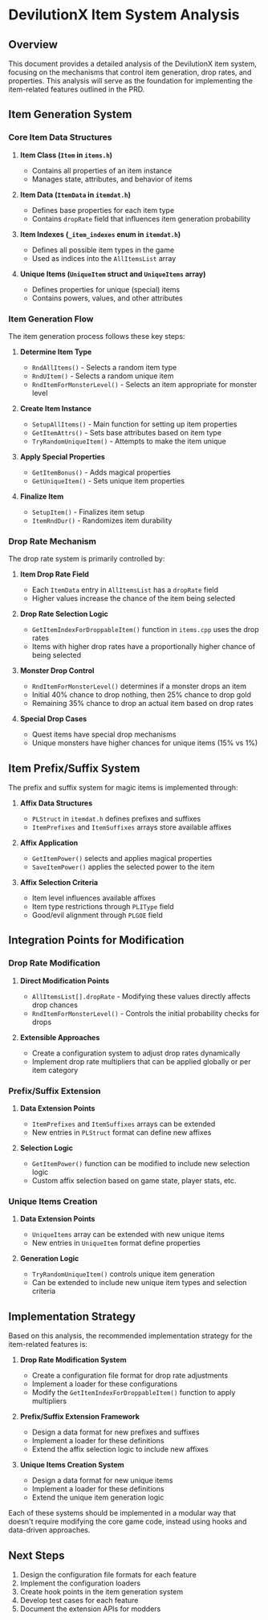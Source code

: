# DevilutionX Item System Analysis

## Overview

This document provides a detailed analysis of the DevilutionX item system, focusing on the mechanisms that control item generation, drop rates, and properties. This analysis will serve as the foundation for implementing the item-related features outlined in the PRD.

## Item Generation System

### Core Item Data Structures

1. **Item Class (`Item` in `items.h`)**
   - Contains all properties of an item instance
   - Manages state, attributes, and behavior of items

2. **Item Data (`ItemData` in `itemdat.h`)**
   - Defines base properties for each item type
   - Contains `dropRate` field that influences item generation probability

3. **Item Indexes (`_item_indexes` enum in `itemdat.h`)**
   - Defines all possible item types in the game
   - Used as indices into the `AllItemsList` array

4. **Unique Items (`UniqueItem` struct and `UniqueItems` array)**
   - Defines properties for unique (special) items
   - Contains powers, values, and other attributes

### Item Generation Flow

The item generation process follows these key steps:

1. **Determine Item Type**
   - `RndAllItems()` - Selects a random item type
   - `RndUItem()` - Selects a random unique item
   - `RndItemForMonsterLevel()` - Selects an item appropriate for monster level

2. **Create Item Instance**
   - `SetupAllItems()` - Main function for setting up item properties
   - `GetItemAttrs()` - Sets base attributes based on item type
   - `TryRandomUniqueItem()` - Attempts to make the item unique

3. **Apply Special Properties**
   - `GetItemBonus()` - Adds magical properties
   - `GetUniqueItem()` - Sets unique item properties

4. **Finalize Item**
   - `SetupItem()` - Finalizes item setup
   - `ItemRndDur()` - Randomizes item durability

### Drop Rate Mechanism

The drop rate system is primarily controlled by:

1. **Item Drop Rate Field**
   - Each `ItemData` entry in `AllItemsList` has a `dropRate` field
   - Higher values increase the chance of the item being selected

2. **Drop Rate Selection Logic**
   - `GetItemIndexForDroppableItem()` function in `items.cpp` uses the drop rates
   - Items with higher drop rates have a proportionally higher chance of being selected

3. **Monster Drop Control**
   - `RndItemForMonsterLevel()` determines if a monster drops an item
   - Initial 40% chance to drop nothing, then 25% chance to drop gold
   - Remaining 35% chance to drop an actual item based on drop rates

4. **Special Drop Cases**
   - Quest items have special drop mechanisms
   - Unique monsters have higher chances for unique items (15% vs 1%)

## Item Prefix/Suffix System

The prefix and suffix system for magic items is implemented through:

1. **Affix Data Structures**
   - `PLStruct` in `itemdat.h` defines prefixes and suffixes
   - `ItemPrefixes` and `ItemSuffixes` arrays store available affixes

2. **Affix Application**
   - `GetItemPower()` selects and applies magical properties
   - `SaveItemPower()` applies the selected power to the item

3. **Affix Selection Criteria**
   - Item level influences available affixes
   - Item type restrictions through `PLIType` field
   - Good/evil alignment through `PLGOE` field

## Integration Points for Modification

### Drop Rate Modification

1. **Direct Modification Points**
   - `AllItemsList[].dropRate` - Modifying these values directly affects drop chances
   - `RndItemForMonsterLevel()` - Controls the initial probability checks for drops

2. **Extensible Approaches**
   - Create a configuration system to adjust drop rates dynamically
   - Implement drop rate multipliers that can be applied globally or per item category

### Prefix/Suffix Extension

1. **Data Extension Points**
   - `ItemPrefixes` and `ItemSuffixes` arrays can be extended
   - New entries in `PLStruct` format can define new affixes

2. **Selection Logic**
   - `GetItemPower()` function can be modified to include new selection logic
   - Custom affix selection based on game state, player stats, etc.

### Unique Items Creation

1. **Data Extension Points**
   - `UniqueItems` array can be extended with new unique items
   - New entries in `UniqueItem` format define properties

2. **Generation Logic**
   - `TryRandomUniqueItem()` controls unique item generation
   - Can be extended to include new unique item types and selection criteria

## Implementation Strategy

Based on this analysis, the recommended implementation strategy for the item-related features is:

1. **Drop Rate Modification System**
   - Create a configuration file format for drop rate adjustments
   - Implement a loader for these configurations
   - Modify the `GetItemIndexForDroppableItem()` function to apply multipliers

2. **Prefix/Suffix Extension Framework**
   - Design a data format for new prefixes and suffixes
   - Implement a loader for these definitions
   - Extend the affix selection logic to include new affixes

3. **Unique Items Creation System**
   - Design a data format for new unique items
   - Implement a loader for these definitions
   - Extend the unique item generation logic

Each of these systems should be implemented in a modular way that doesn't require modifying the core game code, instead using hooks and data-driven approaches.

## Next Steps

1. Design the configuration file formats for each feature
2. Implement the configuration loaders
3. Create hook points in the item generation system
4. Develop test cases for each feature
5. Document the extension APIs for modders
